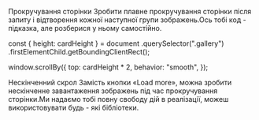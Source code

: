<!-- Форма пошуку Форма спочатку міститья в HTML документі.Користувач буде вводити
рядок для пошуку у текстове поле, а по сабміту форми необхідно виконувати HTTP -
запит.

 <form class="search-form" id="search-form">
  <input
    type="text"
    name="searchQuery"
    autocomplete="off"
    placeholder="Search images..."
  />
  <button type="submit">Search</button>
</form>

HTTP-запити Для бекенду використовуй публічний API сервісу Pixabay.
Зареєструйся, отримай свій унікальний ключ доступу і ознайомся з документацією.

Список параметрів рядка запиту, які тобі обов'язково необхідно вказати:
key - твій унікальний ключ доступу до API.
q - термін для пошуку. Те, що буде вводити користувач.
image_type - тип зображення. На потрібні тільки фотографії, тому постав значення photo.
orientation - орієнтація фотографії. Постав значення horizontal.
safesearch - фільтр за віком. Постав значення true.

У відповіді буде масив зображень, що задовольнили критерії параметрів запиту.

Кожне зображення описується об'єктом, з якого тобі цікаві тільки наступні
властивості:
webformatURL - посилання на маленьке зображення для списку карток.
largeImageURL - посилання на велике зображення.
tags - рядок з описом зображення. Підійде для атрибуту alt.
likes - кількість лайків.
views - кількість переглядів.
comments - кількість коментарів.
downloads - кількість завантажень.

Якщо бекенд повертає порожній масив, значить нічого підходящого не
було знайдено. У такому разі показуй повідомлення з текстом
"Sorry, there are no
images matching your search query. Please try again." .Для повідомлень
використовуй бібліотеку notiflix.

Галерея і картка зображення Елемент div.gallery спочатку міститься в HTML
документі, і в нього необхідно рендерити розмітку карток зображень.Під час
пошуку за новим ключовим словом необхідно повністю очищати вміст галереї, щоб не
змішувати результати.

 <div class="gallery">
  <!-- Картки зображень -->
<!-- </div>

Шаблон розмітки картки одного зображення для галереї.

 <div class="photo-card">
  <img src="" alt="" loading="lazy" />
  <div class="info">
    <p class="info-item">
      <b>Likes</b>
    </p>
    <p class="info-item">
      <b>Views</b>
    </p>
    <p class="info-item">
      <b>Comments</b>
    </p>
    <p class="info-item">
      <b>Downloads</b>
    </p>
  </div>
</div>

Пагінація Pixabay API підтримує пагінацію і надає параметри page і per_page.
Зроби так, щоб в кожній відповіді приходило 40 об'єктів (за замовчуванням 20).  -->

<!-- Початкове значення параметра page повинно бути 1. З кожним наступним запитом,
його необхідно збільшити на 1. -->
 <!-- У разі пошуку за новим ключовим словом, значення
page потрібно повернути до початкового, оскільки буде пагінація по новій
колекції зображень.
 HTML документ вже містить розмітку кнопки, по кліку на яку,
необхідно виконувати запит за наступною групою зображень і додавати розмітку до
вже існуючих елементів галереї.

<button type="button" class="load-more">Load more</button>

В початковому стані кнопка повинна бути прихована. Після першого запиту кнопка
з'являється в інтерфейсі під галереєю. При повторному сабміті форми кнопка
спочатку ховається, а після запиту знову відобр У відповіді бекенд повертає 
властивість totalHits - загальна кількість зображень, які відповідають критерію
пошуку(для безкоштовного акаунту).Якщо користувач дійшов до кінця колекції,
ховай кнопку і виводь повідомлення з текстом "We're sorry, but you've reached
the end of search results.".

Повідомлення Після першого запиту з кожним новим пошуком отримувати
повідомлення, в якому буде написано, скільки всього знайшли
зображень(властивість totalHits).Текст повідомлення - "Hooray! We found
totalHits images."

Бібліотека SimpleLightbox Додати відображення великої версії зображення з
бібліотекою SimpleLightbox для повноцінної галереї.

У розмітці необхідно буде обгорнути кожну картку зображення у посилання, як
зазначено в документації. -->
<!-- Бібліотека містить метод refresh(), який обов'язково
потрібно викликати щоразу після додавання нової групи карток зображень. Для того
щоб підключити CSS код бібліотеки в проект, необхідно додати ще один імпорт,
крім того, що описаний в документації.

Описаний в документації import SimpleLightbox from "simplelightbox"; Додатковий
імпорт стилів import "simplelightbox/dist/simple-lightbox.min.css"; -->

Прокручування сторінки Зробити плавне прокручування сторінки після запиту і
відтворення кожної наступної групи зображень.Ось тобі код - підказка, але
розберися у ньому самостійно.

const { height: cardHeight } = document .querySelector(".gallery")
.firstElementChild.getBoundingClientRect();

window.scrollBy({ top: cardHeight \* 2, behavior: "smooth", });

Нескінченний скрол Замість кнопки «Load more», можна зробити нескінченне
завантаження зображень під час прокручування сторінки.Ми надаємо тобі повну
свободу дій в реалізації, можеш використовувати будь - які бібліотеки.
